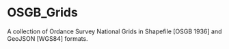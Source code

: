 OSGB_Grids
==========

A collection of Ordance Survey National Grids in Shapefile [OSGB 1936] and GeoJSON [WGS84] formats.
